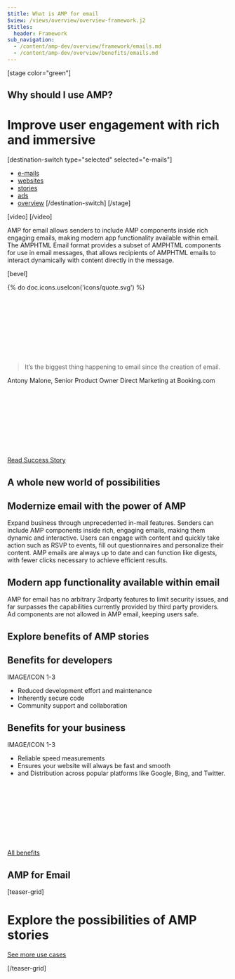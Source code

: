 ```yaml
---
$title: What is AMP for email
$view: /views/overview/overview-framework.j2
$titles:
  header: Framework
sub_navigation:
  - /content/amp-dev/overview/framework/emails.md
  - /content/amp-dev/overview/benefits/emails.md
---
```

[stage color="green"]
<amp-img src="/static/img/stage_placeholder.png" height="1500" width="1450" layout="responsive" />
## Why should I use AMP?
# Improve user engagement with rich and immersive
[destination-switch type="selected" selected="e-mails"]
- [e-mails](/content/amp-dev/overview/framework/emails.md)
- [websites](/content/amp-dev/overview/framework/websites.md)
- [stories](/content/amp-dev/overview/framework/stories.md)
- [ads](/content/amp-dev/overview/framework/ads.md)
- [overview](/content/amp-dev/overview/framework/overview.md)
[/destination-switch]
[/stage]

<section class="main intro">

  [video]
  [](https://www.youtube.com/watch?v=9Cfxm7cikMY)
  [/video]

  <div class="intro">
    <p>AMP for email allows senders to include AMP components inside rich engaging emails, making modern app functionality available within email. The AMPHTML Email format provides a subset of AMPHTML components for use in email messages, that allows recipients of AMPHTML emails to interact dynamically with content directly in the message.</p>
  </div>
</section>

[bevel]

<section class="main quote">
  <div class="ad-m-quote">
    <div class="ad-m-quote-source">
      <div class="ad-a-ico">
        {% do doc.icons.useIcon('icons/quote.svg') %}
        <svg><use xmlns:xlink="http://www.w3.org/1999/xlink" xlink:href="#quote"></use></svg>
      </div>
      <div class="ad-a-img ad-a-img-static">
        <amp-img src="/static/img/logo-dummy-washingtonpost.png" layout="responsive" width="153" height="38" alt="Image" />
      </div>
    </div>
    <div class="ad-m-quote-quote">
      <blockquote>
        <p class="ad-a-txt">It’s the biggest thing happening to email since the creation of email.</p>
      </blockquote>
      <p>Antony Malone, Senior Product Owner Direct Marketing at Booking.com</p>
      <a class="ad-m-lnk" href="http://localhost:8080/shared/fill-ins/success-story.html">
        <div class="ad-a-ico ad-m-lnk-icon">
          <svg><use xmlns:xlink="http://www.w3.org/1999/xlink" xlink:href="#internal"></use></svg>
        </div>
        <span class="ad-m-lnk-text">Read Success Story</span>
      </a>
    </div>
  </div>
</section>

<section class="main core-components">
  <h2>A whole new world of possibilities</h2>
  <div class="component image">
    <div class="image-container">
      <amp-img src="/static/img/teaser-placeholder-1x1.jpg" layout="responsive" height="0.65" width="1"></amp-img>
    </div>
    <div class="component text">
      <h2>Modernize email with the power of AMP</h2>
      <p>Expand business through unprecedented in-mail features. Senders can include AMP components inside rich, engaging emails, making them dynamic and interactive. Users can engage with content and quickly take action such as RSVP to events, fill out questionnaires and personalize their content. AMP emails are always up to date and can function like digests, with fewer clicks necessary to achieve efficient results.<p>
    </div>
  </div>
  <div class="component image">
    <div class="component text">
      <h2>Modern app functionality available within email</h2>
      <p>AMP for email has no arbitrary 3rdparty features to limit security issues, and far surpasses the capabilities currently provided by third party providers. Ad components are not allowed in AMP email, keeping users safe.<p>
    </div>
    <div class="image-container">
      <amp-img src="/static/img/teaser-placeholder-1x1.jpg" layout="responsive" height="0.65" width="1"></amp-img>
    </div>
  </div>
</section>

<section class="main benefits e-mails">
  <h1>Explore benefits of AMP stories</h1>

  <div class="main benefit-cards">
    <div class="ad-m-benefit-card ad-m-benefit-card-left">
      <div class="ad-m-benefit-card-content">
        <h2>Benefits for developers</h2>
        <div class="ad-a-divider-benefit"></div>
        <p>IMAGE/ICON 1-3</p>
        <ul>
          <li>Reduced development effort and maintenance</li>
          <li>Inherently secure code</li>
          <li>Community support and collaboration</li>
        </ul>
      </div>
    </div>
    <div class="ad-m-benefit-card  ad-m-benefit-card-right">
      <div class="ad-m-benefit-card-content">
        <h2>Benefits for your business</h2>
        <div class="ad-a-divider-benefit"></div>
        <p>IMAGE/ICON 1-3</p>
        <ul>
          <li>Reliable speed measurements</li>
          <li>Ensures your website will always be fast and smooth</li>
          <li>and Distribution across popular platforms like Google, Bing, and Twitter.</li>
        </ul>
      </div>
    </div>
  </div>

  <a class="ad-m-lnk ad-m-lnk-square" href="http://localhost:8080/shared/fill-ins/use-case.html">
    <div class="ad-a-ico ad-m-lnk-icon">
      <svg><use xmlns:xlink="http://www.w3.org/1999/xlink" xlink:href="#internal"></use></svg>
    </div>
    <span class="ad-m-lnk-text">All benefits</span>
  </a>

</section>

<section class="main core-components">
  <h2>AMP for Email</h2>
  <div class="component image">
    <div class="image-container">
      <amp-img src="/static/img/teaser-placeholder-1x1.jpg" layout="responsive" height="1" width="1"></amp-img>
    </div>
  </div>
</section>

[teaser-grid]
# Explore the possibilities of AMP stories
[](content/shared/fill-ins/use-case-4.md)
[](content/shared/fill-ins/use-case-4.md)
[](content/shared/fill-ins/use-case-4.md)
[](content/shared/fill-ins/use-case-4.md)

[See more use cases](content/shared/fill-ins/use-case.md)

[/teaser-grid]

